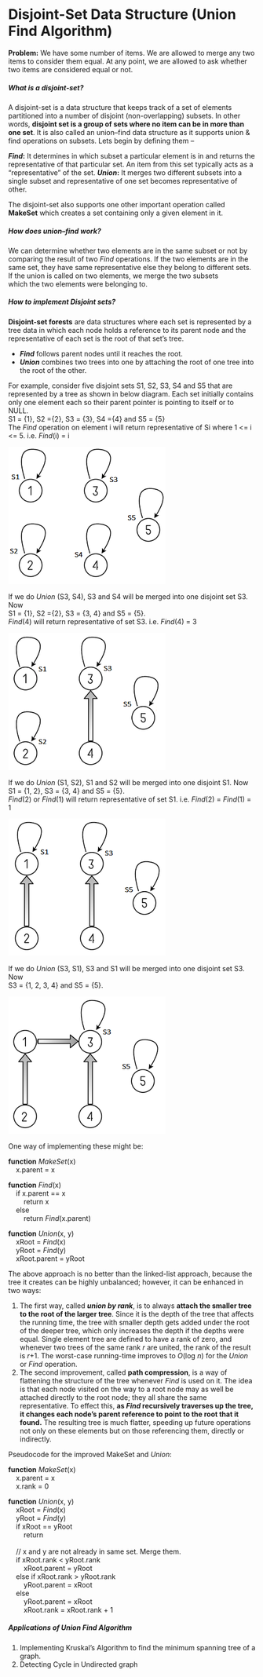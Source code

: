 Disjoint-Set Data Structure (Union Find Algorithm)
==================================================
**Problem:** 
We have some number of items. We are allowed to merge any two items to consider them equal. At any point, we are allowed to ask whether two items are considered equal or not.

##### What is a disjoint-set?
A disjoint-set is a data structure that keeps track of a set of elements partitioned into a number of disjoint (non-overlapping) subsets. In other words, **disjoint set is a group of sets where no item can be in more than one set**. It is also called an union–find data structure as it supports union & find operations on subsets. Lets begin by defining them –

**_Find_:** It determines in which subset a particular element is in and returns the representative of that particular set. An item from this set typically acts as a “representative” of the set.
**_Union_:** It merges two different subsets into a single subset and representative of one set becomes representative of other.

The disjoint-set also supports one other important operation called **MakeSet** which creates a set containing only a given element in it.

##### How does union–find work?

We can determine whether two elements are in the same subset or not by comparing the result of two _Find_ operations. If the two elements are in the same set, they have same representative else they belong to different sets. If the union is called on two elements, we merge the two subsets which the two elements were belonging to.

##### How to implement Disjoint sets?

**Disjoint-set forests** are data structures where each set is represented by a tree data in which each node holds a reference to its parent node and the representative of each set is the root of that set’s tree.
*   **_Find_** follows parent nodes until it reaches the root.
*   **_Union_** combines two trees into one by attaching the root of one tree into the root of the other.

For example, consider five disjoint sets S1, S2, S3, S4 and S5 that are represented by a tree as shown in below diagram. Each set initially contains only one element each so their parent pointer is pointing to itself or to NULL.  
S1 = {1}, S2 ={2}, S3 = {3}, S4 ={4} and S5 = {5}  
The _Find_ operation on element i will return representative of Si where 1 <= i <= 5. i.e. _Find_(i) = i


![](Union-Find.png)

If we do _Union_ (S3, S4), S3 and S4 will be merged into one disjoint set S3. Now  
S1 = {1}, S2 ={2}, S3 = {3, 4} and S5 = {5}.  
_Find_(4) will return representative of set S3. i.e. _Find_(4) = 3

![](Union-Find-1.png)


If we do _Union_ (S1, S2), S1 and S2 will be merged into one disjoint S1. Now  
S1 = {1, 2}, S3 = {3, 4} and S5 = {5}.  
_Find_(2) or _Find_(1) will return representative of set S1. i.e. _Find_(2) = _Find_(1) = 1

![](Union-Find-2.png)


If we do _Union_ (S3, S1), S3 and S1 will be merged into one disjoint set S3. Now  
S3 = {1, 2, 3, 4} and S5 = {5}.


![](Union-Find-3.png)

One way of implementing these might be:

**function** _MakeSet_(x)  
    x.parent = x  

**function** _Find_(x)  
    if x.parent == x  
        return x  
    else  
        return _Find_(x.parent)  

**function** _Union_(x, y)  
    xRoot = _Find_(x)  
    yRoot = _Find_(y)  
    xRoot.parent = yRoot  
 
The above approach is no better than the linked-list approach, because the tree it creates can be highly unbalanced; however, it can be enhanced in two ways:
1. The first way, called **_union by rank_**, is to always **attach the smaller tree to the root of the larger tree**. Since it is the depth of the tree that affects the running time, the tree with smaller depth gets added under the root of the deeper tree, which only increases the depth if the depths were equal. Single element tree are defined to have a rank of zero, and whenever two trees of the same rank _r_ are united, the rank of the result is _r_+1. The worst-case running-time improves to _O_(log _n_) for the _Union_ or _Find_ operation.
2. The second improvement, called **path compression**, is a way of flattening the structure of the tree whenever _Find_ is used on it. The idea is that each node visited on the way to a root node may as well be attached directly to the root node; they all share the same representative. To effect this, **as _Find_ recursively traverses up the tree, it changes each node’s parent reference to point to the root that it found.** The resulting tree is much flatter, speeding up future operations not only on these elements but on those referencing them, directly or indirectly.

Pseudocode for the improved MakeSet and _Union_:

**function** _MakeSet_(x)  
    x.parent = x  
    x.rank = 0  
  
**function** _Union_(x, y)  
    xRoot = _Find_(x)  
    yRoot = _Find_(y)  
    if xRoot == yRoot  
        return  
   
    // x and y are not already in same set. Merge them.  
    if xRoot.rank < yRoot.rank  
        xRoot.parent = yRoot  
    else if xRoot.rank > yRoot.rank  
        yRoot.parent = xRoot  
    else  
        yRoot.parent = xRoot  
        xRoot.rank = xRoot.rank + 1  

##### Applications of Union Find Algorithm
1. Implementing Kruskal’s Algorithm to find the minimum spanning tree of a graph.
2. Detecting Cycle in Undirected graph
